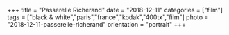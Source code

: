 +++
title = "Passerelle Richerand"
date = "2018-12-11"
categories = ["film"]
tags = ["black & white","paris","france","kodak","400tx","film"]
photo = "2018-12-11-passerelle-richerand"
orientation = "portrait"
+++
